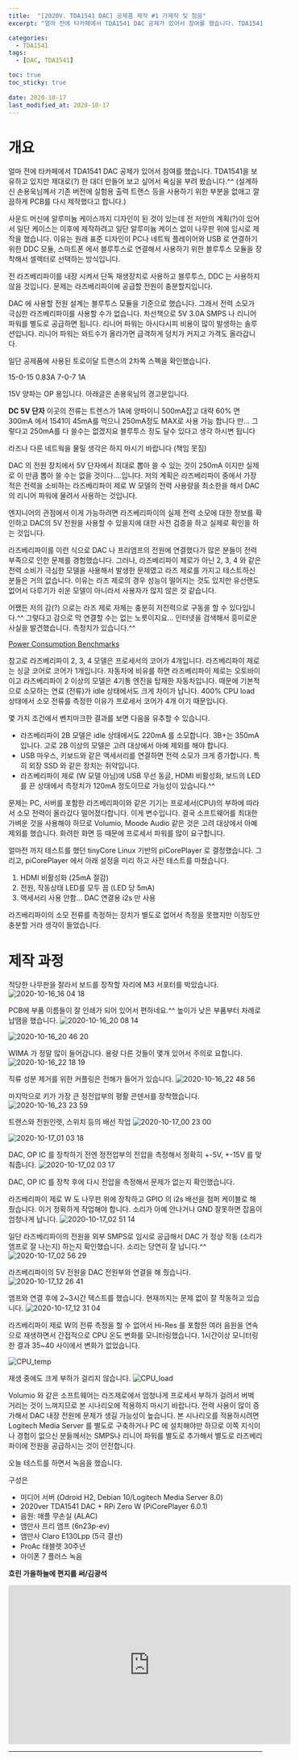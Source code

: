 ```yaml
---
title:  "[2020V. TDA1541 DAC] 공제품 제작 #1 가제작 및 청음"
excerpt: "얼마 전에 타카페에서 TDA1541 DAC 공제가 있어서 참여를 했습니다. TDA1541을 보유하고 있지만 제대로(?) 한 대더 만들어 보고 싶어서 욕심을 부려 봤습니다.^^ (설계하신 손용욱님께서 기존 버전에 실험용 출력 트랜스 등을 사용하기 위한 부분을 없애고 깔끔하게 PCB를 다시 제작했다고 합니다.)"

categories:
  - TDA1541
tags:
  - [DAC, TDA1541]

toc: true
toc_sticky: true
 
date: 2020-10-17
last_modified_at: 2020-10-17
---
```


# 개요
얼마 전에 타카페에서 TDA1541 DAC 공제가 있어서 참여를 했습니다. TDA1541을 보유하고 있지만 제대로(?) 한 대더 만들어 보고 싶어서 욕심을 부려 봤습니다.^^ (설계하신 손용욱님께서 기존 버전에 실험용 출력 트랜스 등을 사용하기 위한 부분을 없애고 깔끔하게 PCB를 다시 제작했다고 합니다.)

사운드 머신에 알루미늄 케이스까지 디자인이 된 것이 있는데 전 저만의 계획(?)이 있어서 일단 케이스는 이후에 제작하려고 일단 알루미늄 케이스 없이 나무판 위에 임시로 제작을 했습니다. 이유는 원래 표준 디자인이 PC나 네트웍 플레이어와 USB 로 연결하기 위한 DDC 모듈, 스마트폰 에서 블루투스로 연결해서 사용하기 위한 블루투스 모듈을 장착해서 셀렉터로 선택하는 방식입니다.

전 라즈베리파이를 내장 시켜서 단독 재생장치로 사용하고 블루투스, DDC 는 사용하지 않을 것입니다. 문제는 라즈베리파이에 공급할 전원이 충분할지입니다.

DAC 에 사용할 전원 설계는 블루투스 모듈을 기준으로 했습니다. 그래서 전력 소모가 극심한 라즈베리파이를 사용할 수가 없습니다. 차선책으로 5V 3.0A SMPS 나 리니어 파워를 별도로 공급하면 됩니다. 리니어 파워는 아시다시피 비용이 많이 발생하는 솔루션입니다. 리니어 파워는 와트수가 올라가면 급격하게 덩치가 커지고 가격도 올라갑니다.

일단 공제품에 사용된 토로이달 트랜스의 2차쪽 스펙을 확인했습니다.

15-0-15   0.83A
7-0-7     1A

15V 양파는 OP 용입니다. 아래글은 손용욱님의 경고문입니다. 

**DC 5V 단자**
이곳의 전류는 트렌스가 1A에 양파이니 500mA잡고 대략 60% 면 300mA 에서 1541이 45mA를 먹으니 250mA정도 MAX로 사용 가능 합니다 만... 그렇다고 250mA를 다 쓸수는 없겠지요 블루투스 정도 달수 있다고 생각 하시변 됩니다 

라즈나 다른 네트웍을 물릴 생각은 하지 마시기 바랍니다 (책임 못짐)

DAC 의 전원 장치에서 5V 단자에서 최대로 뽑아 쓸 수 있는 것이 250mA 이지만 실제로 이 만큼 뽑아 쓸 수는 없을 것이다....입니다. 저의 계획은 라즈베리파이 중에서 가장 적은 전력을 소비하는 라즈베리파이 제로 W 모델의 전력 사용량을 최소한을 해서 DAC의 리니어 파워에 물려서 사용하는 것입니다.

엔지니어의 관점에서 이게 가능하려면 라즈베리파이의 실제 전력 소모에 대한 정보를 확인하고 DAC의 5V 전원을 사용할 수 있을지에 대한 사전 검증을 하고 실제로 확인을 하는 것입니다.

라즈베리파이를 이런 식으로 DAC 나 프리앰프의 전원에 연결했다가 많은 분들이 전력 부족으로 인한 문제를 경험했습니다. 그러나, 라즈베리파이 제로가 아닌 2, 3, 4 와 같은 전력 소비가 극심한 모델을 사용해서 발생한 문제였고 라즈 제로를 가지고 테스트하신 분들은 거의 없습니다. 이유는 라즈 제로의 경우 성능이 떨어지는 것도 있지만 유선랜도 없어서 다루기가 쉬운 모델이 아니라서 사용자가 많지 않은 것 같습니다.

어쨌든 저의 감(?) 으로는 라즈 제로 자체는 충분히 저전력으로 구동을 할 수 있다입니다.^^ 그렇다고 감으로 막 연결할 수는 없는 노릇이지요... 인터넷을 검색해서 흥미로운 사실을 발견했습니다. 측정치가 있습니다.^^

[Power Consumption Benchmarks](https://www.pidramble.com/wiki/benchmarks/power-consumption)

참고로 라즈베리파이 2, 3, 4 모델은 프로세서의 코어가 4개입니다. 라즈베리파이 제로는 싱글 코어로 코어가 1개입니다. 자동차에 비유를 하면 라즈베리파이 제로는 오토바이이고 라즈베리파이 2 이상의 모델은 4기통 엔진을 탑재한 자동차입니다. 때문에 기본적으로 소모하는 연료 (전류)가 idle 상태에서도 크게 차이가 납니다. 400% CPU load 상태에서 소모 전류를 측정한 이유가 프로세서 코어가 4개 이기 때문입니다.

몇 가지 조건에서 벤치마크한 결과를 보면 다음을 유추할 수 있습니다.

* 라즈베리파이 2B 모델은 idle 상태에서도 220mA 를 소모합니다. 3B+는 350mA 입니다. 고로 2B 이상의 모델은 고려 대상에서 아예 제외를 해야 합니다. 
* USB 마우스, 키보드와 같은 액세서리를 연결하면 전력 소모가 크게 증가합니다. 특히 외장 SSD 와 같은 장치는 쥐약입니다.
* 라즈베리파이 제로 (W 모델 아님)에 USB 무선 동글, HDMI 비활성화, 보드의 LED를 끈 상태에서 측정치가 120mA 정도이므로 가능성이 있습니다.^^  

문제는 PC, 서버를 포함한 라즈베리파이와 같은 기기는 프로세서(CPU)의 부하에 따라서 소모 전력이 올라갔다 떨어졌다합니다. 이게 변수입니다. 결국 소프트웨어를 최대한 가벼운 것을 사용해야 하므로 Volumio, Moode Audio 같은 것은 고려 대상에서 아예 제외를 했습니다. 화려한 화면 등 때문에 프로세서 파워를 많이 요구합니다. 

얼마전 까지 테스트를 했던 tinyCore Linux 기반의 piCorePlayer 로 결정했습니다. 그리고, piCorePlayer 에서 아래 설정을 미리 하고 사전 테스트를 마쳤습니다.

1) HDMI 비활성화 (25mA 절감)
2) 전원, 작동상태 LED를 모두 끔 (LED 당 5mA)
3) 액세서리 사용 안함... DAC 연결용 i2s 만 사용  

라즈베리파이의 소모 전류를 측정하는 장치가 별도로 없어서 측정을 못했지만 이정도만 충분할 거라 생각이 들었습니다.

# 제작 과정

적당한 나무판을 잘라서 보드를 장착할 자리에 M3 서포터를 박았습니다. 
![2020-10-16_16 04 18](https://user-images.githubusercontent.com/94424445/145944300-47e0f30a-5a11-4ea3-84c6-f594cff7d6da.jpg)

PCB에 부품 이름들이 잘 인쇄가 되어 있어서 편하네요.^^ 높이가 낮은 부품부터 차례로 납땜을 했습니다.
![2020-10-16_20 08 14](https://user-images.githubusercontent.com/94424445/145944321-7430125b-35b3-4b1a-8c04-50d09e6343de.jpg)

![2020-10-16_20 46 20](https://user-images.githubusercontent.com/94424445/145944340-06ec93e8-3ea3-4f5b-9c32-36135ae52ea6.jpg)

WIMA 가 정말 많이 들어갑니다. 용량 다른 것들이 몇개 있어서 주의로 요합니다.
![2020-10-16_22 18 19](https://user-images.githubusercontent.com/94424445/145944353-fe469c8f-0c5c-47d9-a478-f762b0d0d771.jpg)

직류 성분 제거를 위한 커플링은 전해가 들어가 있습니다. 
![2020-10-16_22 48 56](https://user-images.githubusercontent.com/94424445/145944443-098ff221-dc2a-44d7-9ff6-ac85261ece46.jpg)

마지막으로 키가 가장 큰 정전압부의 평활 콘덴서를 장착했습니다. 
![2020-10-16_23 23 59](https://user-images.githubusercontent.com/94424445/145944468-f5b6b719-9e5f-4805-acb0-ba9664425212.jpg)

트랜스와 전원인렛, 스위치 등의 배선 작업
![2020-10-17_00 23 00](https://user-images.githubusercontent.com/94424445/145944513-75407467-79f8-4bd5-a3e7-3169aba66191.jpg)

![2020-10-17_01 03 18](https://user-images.githubusercontent.com/94424445/145944537-849ea4a2-6c35-4a9c-a02d-10d3acf97a01.jpg)

DAC, OP IC 를 장착하기 전엔 정전압부의 전압을 측정해서 정확히 +-5V, +-15V 를 맞춰줍니다.
![2020-10-17_02 03 17](https://user-images.githubusercontent.com/94424445/145944554-cb5820f8-80b4-44a4-8545-be3edb476e6f.jpg)

DAC, OP IC 를 장착 후에 다시 전압을 측정해서 문제가 없는지 확인했습니다.

라즈베리파이 제로 W 도 나무판 위에 장착하고 GPIO 의 i2s 배선을 점퍼 케이블로 해 줬습니다. 이거 정확하게 작업해야 합니다. 소리가 아예 안나거나 GND 잘못하면 잡음이 엄청나게 납니다.
![2020-10-17_02 51 14](https://user-images.githubusercontent.com/94424445/145944569-ede1c24e-51c5-453f-9725-6df2d72ca088.jpg)

일단 라즈베리파이의 전원을 외부 SMPS로 임시로 공급해서 DAC 가 정상 작동 (소리가 앰프로 잘 나는지) 하는지 확인했습니다. 소리는 당연히 잘 납니다.^^
![2020-10-17_02 56 29](https://user-images.githubusercontent.com/94424445/145944583-10c4ca1b-4da3-4a8c-a2de-2b28d211c969.jpg)

라즈베리파이의 5V 전원을 DAC 전원부와 연결을 해 줬습니다. 
![2020-10-17_12 26 41](https://user-images.githubusercontent.com/94424445/145944629-7272f3f5-adc5-4cd6-8674-b5954b805640.jpg)

앰프와 연결 후에 2~3시간 텍스트를 했습니다. 현재까지는 문제 없이 잘 작동하고 있습니다. 
![2020-10-17_12 31 04](https://user-images.githubusercontent.com/94424445/145944648-b9fb71ae-5352-43ce-95be-4f8dc9a825e0.jpg)

라즈베리파이 제로 W의 전류 측정을 할 수 없어서 Hi-Res 를 포함한 여러 음원을 연속으로 재생하면서 간접적으로 CPU 온도 변화를 모니터링했습니다. 1시간이상 모니터링 한 결과 35~40 사이에서 변화가 없었습니다. 

![CPU_temp](https://user-images.githubusercontent.com/94424445/145946243-e15a77b1-811b-4b72-9d33-78aff121c5fc.png)

재생 중에도 크게 부하가 걸리지 않습니다.
![CPU_load](https://user-images.githubusercontent.com/94424445/145947220-5d7348b0-2751-4c09-830f-1d853d13170b.png)

Volumio 와 같은 소프트웨어는 라즈제로에서 엄청나게 프로세서 부하가 걸려서 버벅 거리는 것이 느껴지므로 본 시나리오에 적용하지 마시기 바랍니다. 전력 사용이 많이 증가해서 DAC 내장 전원에 문제가 생길 가능성이 높습니다. 본 시나리오를 적용하시려면 Logitech Media Server 를 별도로 구축하거나 PC 에 설치해야만 하므로 이쪽 지식이나 경험이 없으신 분들께서는 SMPS나 리니어 파워를 별도로 추가해서 별도로 라즈베리파이에 전원을 공급하시는 것이 안전합니다.

오늘 테스트를 하면서 녹음을 했습니다. 

구성은 

* 미디어 서버 (Odroid H2, Debian 10/Logitech Media Server 8.0)
* 2020ver TDA1541 DAC + RPi Zero W (PiCorePlayer 6.0.1)
* 음원: 애플 무손실 (ALAC)
* 앰만사 프리 앰프 (6n23p-ev)
* 앰만사 Claro E130Lpp (5극 결선)
* ProAc 태블렛 30주년 
* 아이폰 7 플러스 녹음

**흐린 가을하늘에 편지를 써/김광석**

<iframe width="560" height="315" src="https://www.youtube.com/embed/ajRtMid6xOw" frameborder="0" allowfullscreen></iframe>

---